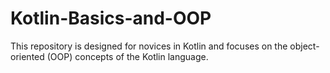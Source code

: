 # Kotlin-Basics-and-OOP
This repository  is designed for novices in Kotlin and focuses on the object-oriented (OOP) concepts of the Kotlin language. 
